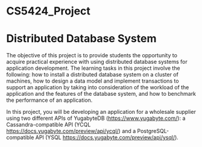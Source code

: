 # CS5424_Project
# Distributed Database System


The objective of this project is to provide students the opportunity to acquire practical experience with using distributed database systems for application development. The learning tasks in this project involve the following: how to install a distributed database system on a cluster of machines, how to design a data model and implement transactions to support an application by taking into consideration of the workload of the application and the features of the database system, and how to benchmark the performance of an application.

In this project, you will be developing an application for a wholesale supplier using two different APIs of YugabyteDB (https://www.yugabyte.com/): a Cassandra-compatible API
(YCQL https://docs.yugabyte.com/preview/api/ycql/) and a PostgreSQL-compatible API (YSQL https://docs.yugabyte.com/preview/api/ysql/).
